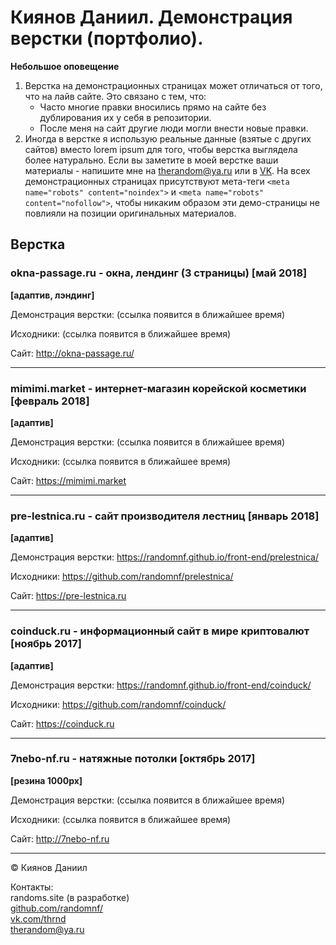 # Киянов Даниил. Демонстрация верстки (портфолио).
**Небольшое оповещение**

1. Верстка на демонстрационных страницах может отличаться от того, что на лайв сайте. Это связано с тем, что:
    - Часто многие правки вносились прямо на сайте без дублирования их у себя в репозитории.
    - После меня на сайт другие люди могли внести новые правки.
2. Иногда в верстке я использую реальные данные (взятые с других сайтов) вместо lorem ipsum для того, чтобы верстка выглядела более натурально. Если вы заметите в моей верстке ваши материалы - напишите мне на <therandom@ya.ru> или в [VK](https://vk.com/thrnd). На всех демонстрационных страницах присутствуют мета-теги ```<meta name="robots" content="noindex">``` и ```<meta name="robots" content="nofollow">```, чтобы никаким образом эти демо-страницы не повлияли на позиции оригинальных материалов.

## Верстка
### okna-passage.ru - окна, лендинг (3 страницы) [май 2018]
**[адаптив, лэндинг]**

Демонстрация верстки: (ссылка появится в ближайшее время)

Исходники: (ссылка появится в ближайшее время)

Сайт: <http://okna-passage.ru/>

***

### mimimi.market - интернет-магазин корейской косметики [февраль 2018]
**[адаптив]**

Демонстрация верстки: (ссылка появится в ближайшее время)

Исходники: (ссылка появится в ближайшее время)

Сайт: <https://mimimi.market>

***

### pre-lestnica.ru - сайт производителя лестниц [январь 2018]
**[адаптив]**

Демонстрация верстки: <https://randomnf.github.io/front-end/prelestnica/>

Исходники: <https://github.com/randomnf/prelestnica/>

Сайт: <https://pre-lestnica.ru>

***

### coinduck.ru - информационный сайт в мире криптовалют [ноябрь 2017]
**[адаптив]**

Демонстрация верстки: <https://randomnf.github.io/front-end/coinduck/>

Исходники: <https://github.com/randomnf/coinduck/>

Сайт: <https://coinduck.ru>

***

### 7nebo-nf.ru - натяжные потолки [октябрь 2017]
**[резина 1000px]**

Демонстрация верстки: (ссылка появится в ближайшее время)

Исходники: (ссылка появится в ближайшее время)

Сайт: <http://7nebo-nf.ru>

***
&copy; Киянов Даниил

Контакты:  
randoms.site (в разработке)  
[github.com/randomnf/](https://github.com/randomnf/)  
[vk.com/thrnd](https://vk.com/thrnd)  
<therandom@ya.ru>
